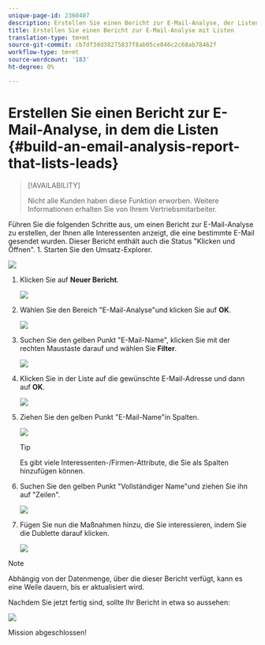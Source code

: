 ```yaml
---
unique-page-id: 2360407
description: Erstellen Sie einen Bericht zur E-Mail-Analyse, der Listen Interessenten - Marketing Docs - Produktdokumentation
title: Erstellen Sie einen Bericht zur E-Mail-Analyse mit Listen
translation-type: tm+mt
source-git-commit: cb7df3dd38275837f8ab05ce846c2c68ab78462f
workflow-type: tm+mt
source-wordcount: '183'
ht-degree: 0%

---
```



# Erstellen Sie einen Bericht zur E-Mail-Analyse, in dem die Listen {#build-an-email-analysis-report-that-lists-leads}

>[!AVAILABILITY]
>
>Nicht alle Kunden haben diese Funktion erworben. Weitere Informationen erhalten Sie von Ihrem Vertriebsmitarbeiter.

Führen Sie die folgenden Schritte aus, um einen Bericht zur E-Mail-Analyse zu erstellen, der Ihnen alle Interessenten anzeigt, die eine bestimmte E-Mail gesendet wurden. Dieser Bericht enthält auch die Status &quot;Klicken und Öffnen&quot;. 1. Starten Sie den Umsatz-Explorer.

![](assets/image2014-9-17-19-3a12-3a54.png)

1. Klicken Sie auf **Neuer Bericht**.

   ![](assets/image2014-9-17-19-3a13-3a1.png)

1. Wählen Sie den Bereich &quot;E-Mail-Analyse&quot;und klicken Sie auf **OK**.

   ![](assets/image2014-9-17-19-3a14-3a0.png)

1. Suchen Sie den gelben Punkt &quot;E-Mail-Name&quot;, klicken Sie mit der rechten Maustaste darauf und wählen Sie **Filter**.

   ![](assets/image2014-9-17-19-3a14-3a6.png)

1. Klicken Sie in der Liste auf die gewünschte E-Mail-Adresse und dann auf **OK**.

   ![](assets/image2014-9-17-19-3a14-3a11.png)

1. Ziehen Sie den gelben Punkt &quot;E-Mail-Name&quot;in Spalten.

   ![](assets/image2014-9-17-19-3a15-3a0.png)

   >[!TIP]
   >
   >Es gibt viele Interessenten-/Firmen-Attribute, die Sie als Spalten hinzufügen können.

1. Suchen Sie den gelben Punkt &quot;Vollständiger Name&quot;und ziehen Sie ihn auf &quot;Zeilen&quot;.

   ![](assets/image2014-9-17-19-3a15-3a32.png)

1. Fügen Sie nun die Maßnahmen hinzu, die Sie interessieren, indem Sie die Dublette darauf klicken.

   ![](assets/image2014-9-17-19-3a15-3a47.png)

>[!NOTE]
>
>Abhängig von der Datenmenge, über die dieser Bericht verfügt, kann es eine Weile dauern, bis er aktualisiert wird.

Nachdem Sie jetzt fertig sind, sollte Ihr Bericht in etwa so aussehen:

![](assets/image2014-9-17-19-3a16-3a39.png)

Mission abgeschlossen!
